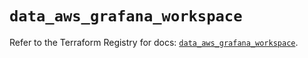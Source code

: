 # `data_aws_grafana_workspace`

Refer to the Terraform Registry for docs: [`data_aws_grafana_workspace`](https://registry.terraform.io/providers/hashicorp/aws/6.7.0/docs/data-sources/grafana_workspace).
